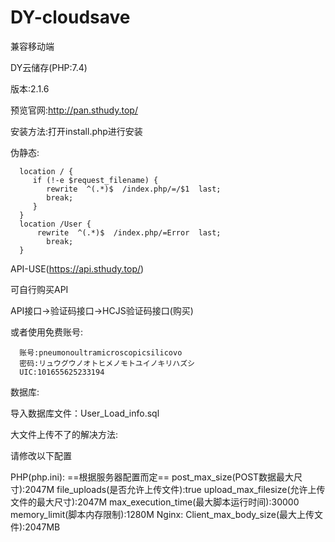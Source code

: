 # DY-cloudsave

兼容移动端

DY云储存(PHP:7.4)

版本:2.1.6

预览官网:http://pan.sthudy.top/


安装方法:打开install.php进行安装

伪静态:

      location / { 
         if (!-e $request_filename) {
         	rewrite  ^(.*)$  /index.php/=/$1  last;
         	break;
         }
      }
      location /User { 
          rewrite  ^(.*)$  /index.php/=Error  last;
         	break;
      }
      
API-USE(https://api.sthudy.top/)

可自行购买API
  
  API接口->验证码接口->HCJS验证码接口(购买)

或者使用免费账号:

      账号:pneumonoultramicroscopicsilicovo
      密码:リュウグウノオトヒメノモトユイノキリハズシ
      UIC:101655625233194



数据库:

  导入数据库文件：User_Load_info.sql
  
大文件上传不了的解决方法:

  请修改以下配置
  
  PHP(php.ini):
      ==根据服务器配置而定==
      post_max_size(POST数据最大尺寸):2047M
      file_uploads(是否允许上传文件):true
      upload_max_filesize(允许上传文件的最大尺寸):2047M
      max_execution_time(最大脚本运行时间):30000
      memory_limit(脚本内存限制):1280M
  Nginx:
      Client_max_body_size(最大上传文件):2047MB

